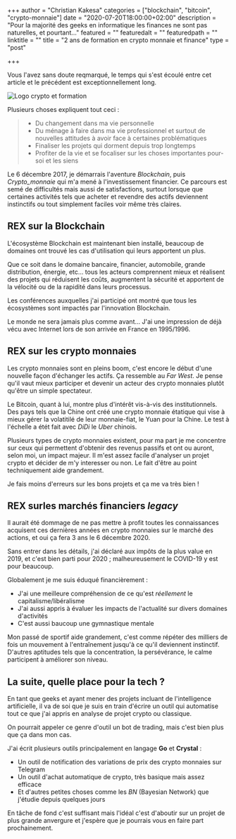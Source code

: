 +++
author = "Christian Kakesa"
categories = ["blockchain", "bitcoin", "crypto-monnaie"]
date = "2020-07-20T18:00:00+02:00"
description = "Pour la majorité des geeks en informatique les finances ne sont pas naturelles, et pourtant..."
featured = ""
featuredalt = ""
featuredpath = ""
linktitle = ""
title = "2 ans de formation en crypto monnaie et finance"
type = "post"

+++

Vous l'avez sans doute reqmarqué, le temps qui s'est écoulé entre cet article et le précédent est exceptionnellement long.

![Logo crypto et formation](/images/2ans_de_formation_crypto_et_finance.png#center)

Plusieurs choses expliquent tout ceci :

> * Du changement dans ma vie personnelle
> * Du ménage à faire dans ma vie professionnel et surtout de nouvelles attitudes à avoir face à certaines problématiques
> * Finaliser les projets qui dorment depuis trop longtemps
> * Profiter de la vie et se focaliser sur les choses importantes pour-soi et les siens

Le 6 décembre 2017, je démarrais l'aventure _Blockchain_, puis _Crypto_monnaie_ qui m'a mené à l'investissement financier.
Ce parcours est semé de difficultés mais aussi de satisfactions, surtout lorsque que certaines activités tels que acheter et revendre des actifs deviennent instinctifs ou tout simplement faciles voir même très claires.

## REX sur la Blockchain

L'écosystème Blockchain est maintenant bien installé, beaucoup de domaines ont trouvé les cas d'utilisation qui leurs apportent un plus.

Que ce soit dans le domaine bancaire, financier, automobile, grande distribution, énergie, etc... tous les acteurs comprennent mieux et réalisent des projets qui réduisent les coûts, augmentent la sécurité et apportent de la vélocité ou de la rapidité dans leurs processus.

Les conférences auxquelles j'ai participé ont montré que tous les écosystèmes sont impactés par l'innovation Blockchain.

Le monde ne sera jamais plus comme avant... J'ai une impression de déjà vécu avec Internet lors de son arrivée en France en 1995/1996.

## REX sur les crypto monnaies

Les crypto monnaies sont en pleins boom, c'est encore le début d'une nouvelle façon d'échanger les actifs.
Ça ressemble au _Far West_.
Je pense qu'il vaut mieux participer et devenir un acteur des crypto monnaies plutôt qu'être un simple spectateur.

Le Bitcoin, quant à lui, montre plus d'intérêt vis-à-vis des institutionnels.
Des pays tels que la Chine ont créé une crypto monnaie étatique qui vise à mieux gérer la volatitilé de leur monnaie-fiat, le Yuan pour la Chine.
Le test à l'échelle a étét fait avec _DiDi_ le _Uber_ chinois.

Plusieurs types de crypto monnaies existent, pour ma part je me concentre sur ceux qui permettent d'obtenir des revenus passifs et ont ou auront, selon moi, un impact majeur.
Il m'est assez facile d'analyser un projet crypto et décider de m'y interesser ou non.
Le fait d'être au point techniquement aide grandement.

Je fais moins d'erreurs sur les bons projets et ça me va très bien !

## REX surles marchés financiers _legacy_

Il aurait été dommage de ne pas mettre à profit toutes les connaissances acquisent ces dernières années en crypto monnaies sur le marché des actions, et oui ça fera 3 ans le 6 décembre 2020.

Sans entrer dans les détails, j'ai déclaré aux impôts de la plus value en 2019, et c'est bien parti pour 2020 ; malheureusement le COVID-19 y est pour beaucoup.

Globalement je me suis éduqué financièrement :

* J'ai une meilleure compréhension de ce qu'est _réellement_ le capitalisme/libéralisme
* J'ai aussi appris à évaluer les impacts de l'actualité sur divers domaines d'activités
* C'est aussi baucoup une gymnastique mentale

Mon passé de sportif aide grandement, c'est comme répéter des milliers de fois un mouvement à l'entraînement jusqu'à ce qu'il deviennent instinctif. D'autres aptitudes tels que la concentration, la persévérance, le calme participent à améliorer son niveau.

## La suite, quelle place pour la tech ?

En tant que geeks et ayant mener des projets incluant de l'intelligence artificielle, il va de soi que je suis en train d'écrire un outil qui automatise tout ce que j'ai appris en analyse de projet crypto ou classique.

On pourrait appeler ce genre d'outil un bot de trading, mais c'est bien plus que ça dans mon cas.

J'ai écrit plusieurs outils principalement en langage __Go__ et __Crystal__ :

* Un outil de notification des variations de prix des crypto monnaies sur Telegram
* Un outil d'achat automatique de crypto, très basique mais assez efficace
* Et d'autres petites choses comme les _BN_ (Bayesian Network) que j'étudie depuis quelques jours

En tâche de fond c'est suffisant mais l'idéal c'est d'aboutir sur un projet de plus grande anvergure et j'espère que je pourrais vous en faire part prochainement.
